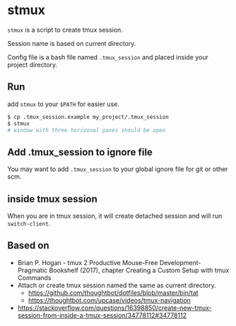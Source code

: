 # stmux

`stmux` is a script to create tmux session.

Session name is based on current directory.

Config file is a bash file named `.tmux_session` and placed inside your project directory.

## Run

add `stmux` to your `$PATH` for easier use.

```bash
$ cp .tmux_session.example my_project/.tmux_session
$ stmux
# window with three horizonal panes should be open
```

## Add .tmux_session to ignore file

You may want to add `.tmux_session` to your global ignore file for git or other scm.

## inside tmux session 

When you are in tmux session, it will create detached session and will run `switch-client`.

## Based on

- Brian P. Hogan - tmux 2 Productive Mouse-Free Development-Pragmatic Bookshelf (2017), chapter Creating a Custom Setup with tmux Commands
- Attach or create tmux session named the same as current directory.
  - https://github.com/thoughtbot/dotfiles/blob/master/bin/tat
  - https://thoughtbot.com/upcase/videos/tmux-navigation
- https://stackoverflow.com/questions/16398850/create-new-tmux-session-from-inside-a-tmux-session/34778112#34778112
